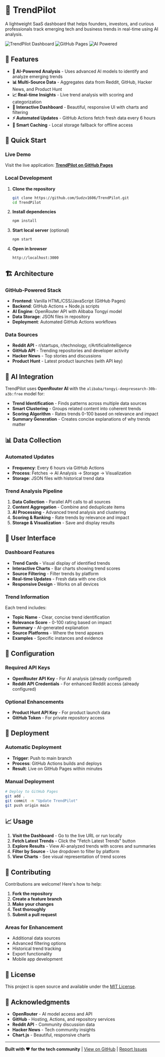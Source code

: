 # 🚀 TrendPilot

A lightweight SaaS dashboard that helps founders, investors, and curious professionals track emerging tech and business trends in real-time using AI analysis.

![TrendPilot Dashboard](https://img.shields.io/badge/Status-Active-success)
![GitHub Pages](https://img.shields.io/badge/Deployment-GitHub%20Pages-blue)
![AI Powered](https://img.shields.io/badge/AI-OpenRouter-orange)

## 🌟 Features

- **🤖 AI-Powered Analysis** - Uses advanced AI models to identify and analyze emerging trends
- **📊 Multi-Source Data** - Aggregates data from Reddit, GitHub, Hacker News, and Product Hunt
- **📈 Real-time Insights** - Live trend analysis with scoring and categorization
- **🎨 Interactive Dashboard** - Beautiful, responsive UI with charts and filtering
- **⚡ Automated Updates** - GitHub Actions fetch fresh data every 6 hours
- **🔄 Smart Caching** - Local storage fallback for offline access

## 🚀 Quick Start

### Live Demo
Visit the live application: **[TrendPilot on GitHub Pages](https://sudzv1606.github.io/TrendPilot/)**

### Local Development

1. **Clone the repository**
   ```bash
   git clone https://github.com/Sudzv1606/TrendPilot.git
   cd TrendPilot
   ```

2. **Install dependencies**
   ```bash
   npm install
   ```

3. **Start local server** (optional)
   ```bash
   npm start
   ```

4. **Open in browser**
   ```
   http://localhost:3000
   ```

## 🏗️ Architecture

### GitHub-Powered Stack
- **Frontend**: Vanilla HTML/CSS/JavaScript (GitHub Pages)
- **Backend**: GitHub Actions + Node.js scripts
- **AI Engine**: OpenRouter API with Alibaba Tongyi model
- **Data Storage**: JSON files in repository
- **Deployment**: Automated GitHub Actions workflows

### Data Sources
- **Reddit API** - r/startups, r/technology, r/ArtificialIntelligence
- **GitHub API** - Trending repositories and developer activity
- **Hacker News** - Top stories and discussions
- **Product Hunt** - Latest product launches (with API key)

## 🤖 AI Integration

TrendPilot uses **OpenRouter AI** with the `alibaba/tongyi-deepresearch-30b-a3b:free` model for:

- **Trend Identification** - Finds patterns across multiple data sources
- **Smart Clustering** - Groups related content into coherent trends
- **Scoring Algorithm** - Rates trends 0-100 based on relevance and impact
- **Summary Generation** - Creates concise explanations of why trends matter

## 📊 Data Collection

### Automated Updates
- **Frequency**: Every 6 hours via GitHub Actions
- **Process**: Fetches → AI Analysis → Storage → Visualization
- **Storage**: JSON files with historical trend data

### Trend Analysis Pipeline
1. **Data Collection** - Parallel API calls to all sources
2. **Content Aggregation** - Combine and deduplicate items
3. **AI Processing** - Advanced trend analysis and clustering
4. **Scoring & Ranking** - Rate trends by relevance and impact
5. **Storage & Visualization** - Save and display results

## 🎨 User Interface

### Dashboard Features
- **Trend Cards** - Visual display of identified trends
- **Interactive Charts** - Bar charts showing trend scores
- **Source Filtering** - Filter trends by platform
- **Real-time Updates** - Fresh data with one click
- **Responsive Design** - Works on all devices

### Trend Information
Each trend includes:
- **Topic Name** - Clear, concise trend identification
- **Relevance Score** - 0-100 rating based on impact
- **Summary** - AI-generated explanation
- **Source Platforms** - Where the trend appears
- **Examples** - Specific instances and evidence

## 🔧 Configuration

### Required API Keys
- **OpenRouter API Key** - For AI analysis (already configured)
- **Reddit API Credentials** - For enhanced Reddit access (already configured)

### Optional Enhancements
- **Product Hunt API Key** - For product launch data
- **GitHub Token** - For private repository access

## 🚀 Deployment

### Automatic Deployment
- **Trigger**: Push to main branch
- **Process**: GitHub Actions builds and deploys
- **Result**: Live on GitHub Pages within minutes

### Manual Deployment
```bash
# Deploy to GitHub Pages
git add .
git commit -m "Update TrendPilot"
git push origin main
```

## 📈 Usage

1. **Visit the Dashboard** - Go to the live URL or run locally
2. **Fetch Latest Trends** - Click the "Fetch Latest Trends" button
3. **Explore Results** - View AI-analyzed trends with scores and summaries
4. **Filter by Source** - Use dropdown to filter by platform
5. **View Charts** - See visual representation of trend scores

## 🤝 Contributing

Contributions are welcome! Here's how to help:

1. **Fork the repository**
2. **Create a feature branch**
3. **Make your changes**
4. **Test thoroughly**
5. **Submit a pull request**

### Areas for Enhancement
- Additional data sources
- Advanced filtering options
- Historical trend tracking
- Export functionality
- Mobile app development

## 📄 License

This project is open source and available under the [MIT License](LICENSE).

## 🙏 Acknowledgments

- **OpenRouter** - AI model access and API
- **GitHub** - Hosting, Actions, and repository services
- **Reddit API** - Community discussion data
- **Hacker News** - Tech community insights
- **Chart.js** - Beautiful, responsive charts

---

**Built with ❤️ for the tech community** | [View on GitHub](https://github.com/Sudzv1606/TrendPilot) | [Report Issues](https://github.com/Sudzv1606/TrendPilot/issues)
